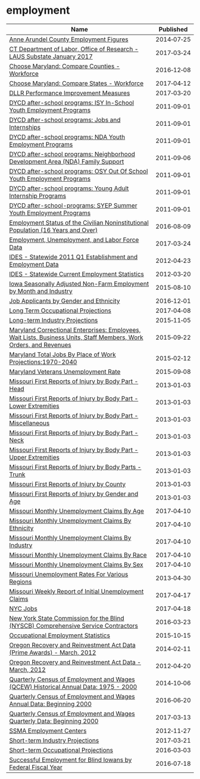 # employment

Name | Published
---- | ---------
[Anne Arundel County Employment Figures](../datasets/8du4-um8y.md) | 2014&#x2011;07&#x2011;25
[CT Department of Labor, Office of Research - LAUS Substate January 2017](../datasets/nfe2-aprv.md) | 2017&#x2011;03&#x2011;24
[Choose Maryland: Compare Counties - Workforce](../datasets/q7q7-usgm.md) | 2016&#x2011;12&#x2011;08
[Choose Maryland: Compare States - Workforce](../datasets/5esm-neyf.md) | 2017&#x2011;04&#x2011;12
[DLLR Performance Improvement Measures](../datasets/7m66-dvnt.md) | 2017&#x2011;03&#x2011;20
[DYCD after-school programs: ISY In-School Youth Employment Programs](../datasets/56u9-ryj4.md) | 2011&#x2011;09&#x2011;01
[DYCD after-school programs: Jobs and Internships](../datasets/99br-frp6.md) | 2011&#x2011;09&#x2011;01
[DYCD after-school programs: NDA Youth Employment Programs](../datasets/mrxb-9w9v.md) | 2011&#x2011;09&#x2011;01
[DYCD after-school programs: Neighborhood Development Area (NDA) Family Support](../datasets/chv4-k4fa.md) | 2011&#x2011;09&#x2011;06
[DYCD after-school programs: OSY Out Of School Youth Employment Programs](../datasets/36hn-wea6.md) | 2011&#x2011;09&#x2011;01
[DYCD after-school programs: Young Adult Internship Programs](../datasets/73bd-vkmx.md) | 2011&#x2011;09&#x2011;01
[DYCD after-school-programs: SYEP Summer Youth Employment Programs](../datasets/q5x3-7piv.md) | 2011&#x2011;09&#x2011;01
[Employment Status of the Civilian Noninstitutional Population (16 Years and Over)](../datasets/wkup-gbbg.md) | 2016&#x2011;08&#x2011;09
[Employment, Unemployment, and Labor Force Data](../datasets/ub9y-b3wy.md) | 2017&#x2011;03&#x2011;24
[IDES - Statewide 2011 Q1 Establishment and Employment Data](../datasets/2bv8-yz5z.md) | 2012&#x2011;04&#x2011;23
[IDES - Statewide Current Employment Statistics](../datasets/6ep4-6yp4.md) | 2012&#x2011;03&#x2011;20
[Iowa Seasonally Adjusted Non-Farm Employment by Month and Industry](../datasets/sxz8-4swt.md) | 2015&#x2011;08&#x2011;10
[Job Applicants by Gender and Ethnicity](../datasets/mkf9-fagf.md) | 2016&#x2011;12&#x2011;01
[Long Term Occupational Projections](../datasets/pqm4-9qqb.md) | 2017&#x2011;04&#x2011;08
[Long-term Industry Projections](../datasets/b7d6-zygf.md) | 2015&#x2011;11&#x2011;05
[Maryland Correctional Enterprises: Employees, Wait Lists, Business Units, Staff Members, Work Orders, and Revenues](../datasets/mux9-y6mb.md) | 2015&#x2011;09&#x2011;22
[Maryland Total Jobs By Place of Work Projections:1970-2040](../datasets/u5my-pdap.md) | 2015&#x2011;02&#x2011;12
[Maryland Veterans Unemployment Rate](../datasets/prxf-ppu5.md) | 2015&#x2011;09&#x2011;08
[Missouri First Reports of Injury by Body Part - Head](../datasets/tvgd-f4ks.md) | 2013&#x2011;01&#x2011;03
[Missouri First Reports of Injury by Body Part - Lower Extremities](../datasets/kadm-zhzb.md) | 2013&#x2011;01&#x2011;03
[Missouri First Reports of Injury by Body Part - Miscellaneous](../datasets/g5ud-am38.md) | 2013&#x2011;01&#x2011;03
[Missouri First Reports of Injury by Body Part - Neck](../datasets/v2fi-tjym.md) | 2013&#x2011;01&#x2011;03
[Missouri First Reports of Injury by Body Part - Upper Extremities](../datasets/r8ne-bg6j.md) | 2013&#x2011;01&#x2011;03
[Missouri First Reports of Injury by Body Parts - Trunk](../datasets/8gbc-na3a.md) | 2013&#x2011;01&#x2011;03
[Missouri First Reports of Injury by County](../datasets/p7xr-4mcb.md) | 2013&#x2011;01&#x2011;03
[Missouri First Reports of Injury by Gender and Age](../datasets/mcuk-295r.md) | 2013&#x2011;01&#x2011;03
[Missouri Monthly Unemployment Claims By Age](../datasets/5tqh-2x4m.md) | 2017&#x2011;04&#x2011;10
[Missouri Monthly Unemployment Claims By Ethnicity](../datasets/xm42-6a8n.md) | 2017&#x2011;04&#x2011;10
[Missouri Monthly Unemployment Claims By Industry](../datasets/cj66-t7xq.md) | 2017&#x2011;04&#x2011;10
[Missouri Monthly Unemployment Claims By Race](../datasets/cq57-7qrb.md) | 2017&#x2011;04&#x2011;10
[Missouri Monthly Unemployment Claims By Sex](../datasets/4v5t-4kqk.md) | 2017&#x2011;04&#x2011;10
[Missouri Unemployment Rates For Various Regions](../datasets/uaxb-77vv.md) | 2013&#x2011;04&#x2011;30
[Missouri Weekly Report of Initial Unemployment Claims](../datasets/qet9-8yam.md) | 2017&#x2011;04&#x2011;17
[NYC Jobs](../datasets/kpav-sd4t.md) | 2017&#x2011;04&#x2011;18
[New York State Commission for the Blind (NYSCB) Comprehensive Service Contractors](../datasets/gthh-7nri.md) | 2016&#x2011;03&#x2011;23
[Occupational Employment Statistics](../datasets/gkgz-nw24.md) | 2015&#x2011;10&#x2011;15
[Oregon Recovery and Reinvestment Act Data (Prime Awards) - March, 2012](../datasets/e6m7-jh27.md) | 2014&#x2011;02&#x2011;11
[Oregon Recovery and Reinvestment Act Data - March, 2012](../datasets/q3a9-rf9x.md) | 2012&#x2011;04&#x2011;20
[Quarterly Census of Employment and Wages (QCEW) Historical Annual Data: 1975 - 2000](../datasets/ej35-turb.md) | 2014&#x2011;10&#x2011;06
[Quarterly Census of Employment and Wages Annual Data: Beginning 2000](../datasets/shc7-xcbw.md) | 2016&#x2011;06&#x2011;20
[Quarterly Census of Employment and Wages Quarterly Data: Beginning 2000](../datasets/cwsm-2ns3.md) | 2017&#x2011;03&#x2011;13
[SSMA Employment Centers](../datasets/xwzt-wcgs.md) | 2012&#x2011;11&#x2011;27
[Short-term Industry Projections](../datasets/mx4v-8962.md) | 2017&#x2011;03&#x2011;21
[Short-term Occupational Projections](../datasets/dyxu-i752.md) | 2016&#x2011;03&#x2011;03
[Successful Employment for Blind Iowans by Federal Fiscal Year](../datasets/twt2-zx5z.md) | 2016&#x2011;07&#x2011;18


